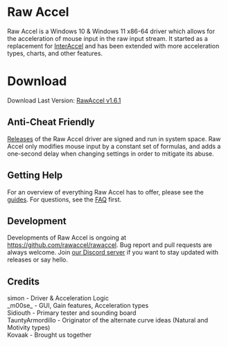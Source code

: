 # Raw Accel

Raw Accel is a Windows 10 & Windows 11 x86-64 driver which allows for the acceleration of mouse input in the raw input stream. It started as a replacement for [InterAccel](https://github.com/KovaaK/InterAccel) and has been extended with more acceleration types, charts, and other features.
# Download
Download Last Version: [RawAccel v1.6.1](https://github.com/rawaccel/rawaccel/releases/download/v1.6.1/RawAccel_1.6.1.zip)

## Anti-Cheat Friendly

[Releases](https://github.com/rawaccel/rawaccel/releases/latest) of the Raw Accel driver are signed and run in system space. Raw Accel only modifies mouse input by a constant set of formulas, and adds a one-second delay when changing settings in order to mitigate its abuse.

## Getting Help

For an overview of everything Raw Accel has to offer, please see the [guides](doc/Guide.md). For questions, see the [FAQ](doc/FAQ.md) first.

## Development

Developments of Raw Accel is ongoing at https://github.com/rawaccel/rawaccel. Bug report and pull requests are always welcome.  Join [our Discord server](https://discord.gg/7pQh8zH) if you want to stay updated with releases or say hello.

## Credits
simon - Driver & Acceleration Logic  
\_m00se\_ - GUI, Gain features, Acceleration types  
Sidiouth  - Primary tester and sounding board  
TauntyArmordillo - Originator of the alternate curve ideas (Natural and Motivity types)  
Kovaak - Brought us together
